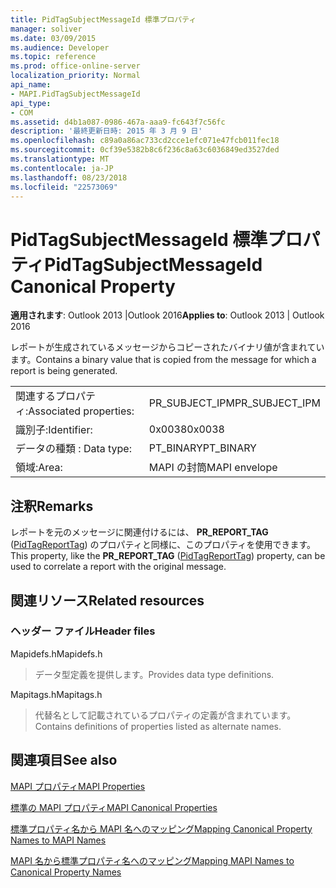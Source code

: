 ```yaml
---
title: PidTagSubjectMessageId 標準プロパティ
manager: soliver
ms.date: 03/09/2015
ms.audience: Developer
ms.topic: reference
ms.prod: office-online-server
localization_priority: Normal
api_name:
- MAPI.PidTagSubjectMessageId
api_type:
- COM
ms.assetid: d4b1a087-0986-467a-aaa9-fc643f7c56fc
description: '最終更新日時: 2015 年 3 月 9 日'
ms.openlocfilehash: c89a0a86ac733cd2cce1efc071e47fcb011fec18
ms.sourcegitcommit: 0cf39e5382b8c6f236c8a63c6036849ed3527ded
ms.translationtype: MT
ms.contentlocale: ja-JP
ms.lasthandoff: 08/23/2018
ms.locfileid: "22573069"
---
```

# <a name="pidtagsubjectmessageid-canonical-property"></a><span data-ttu-id="f6329-103">PidTagSubjectMessageId 標準プロパティ</span><span class="sxs-lookup"><span data-stu-id="f6329-103">PidTagSubjectMessageId Canonical Property</span></span>

  
  
<span data-ttu-id="f6329-104">**適用されます**: Outlook 2013 |Outlook 2016</span><span class="sxs-lookup"><span data-stu-id="f6329-104">**Applies to**: Outlook 2013 | Outlook 2016</span></span> 
  
<span data-ttu-id="f6329-105">レポートが生成されているメッセージからコピーされたバイナリ値が含まれています。</span><span class="sxs-lookup"><span data-stu-id="f6329-105">Contains a binary value that is copied from the message for which a report is being generated.</span></span> 
  
|||
|:-----|:-----|
|<span data-ttu-id="f6329-106">関連するプロパティ:</span><span class="sxs-lookup"><span data-stu-id="f6329-106">Associated properties:</span></span>  <br/> |<span data-ttu-id="f6329-107">PR_SUBJECT_IPM</span><span class="sxs-lookup"><span data-stu-id="f6329-107">PR_SUBJECT_IPM</span></span>  <br/> |
|<span data-ttu-id="f6329-108">識別子:</span><span class="sxs-lookup"><span data-stu-id="f6329-108">Identifier:</span></span>  <br/> |<span data-ttu-id="f6329-109">0x0038</span><span class="sxs-lookup"><span data-stu-id="f6329-109">0x0038</span></span>  <br/> |
|<span data-ttu-id="f6329-110">データの種類 : </span><span class="sxs-lookup"><span data-stu-id="f6329-110">Data type:</span></span>  <br/> |<span data-ttu-id="f6329-111">PT_BINARY</span><span class="sxs-lookup"><span data-stu-id="f6329-111">PT_BINARY</span></span>  <br/> |
|<span data-ttu-id="f6329-112">領域:</span><span class="sxs-lookup"><span data-stu-id="f6329-112">Area:</span></span>  <br/> |<span data-ttu-id="f6329-113">MAPI の封筒</span><span class="sxs-lookup"><span data-stu-id="f6329-113">MAPI envelope</span></span>  <br/> |
   
## <a name="remarks"></a><span data-ttu-id="f6329-114">注釈</span><span class="sxs-lookup"><span data-stu-id="f6329-114">Remarks</span></span>

<span data-ttu-id="f6329-115">レポートを元のメッセージに関連付けるには、 **PR_REPORT_TAG** ([PidTagReportTag](pidtagreporttag-canonical-property.md)) のプロパティと同様に、このプロパティを使用できます。</span><span class="sxs-lookup"><span data-stu-id="f6329-115">This property, like the **PR_REPORT_TAG** ([PidTagReportTag](pidtagreporttag-canonical-property.md)) property, can be used to correlate a report with the original message.</span></span> 
  
## <a name="related-resources"></a><span data-ttu-id="f6329-116">関連リソース</span><span class="sxs-lookup"><span data-stu-id="f6329-116">Related resources</span></span>

### <a name="header-files"></a><span data-ttu-id="f6329-117">ヘッダー ファイル</span><span class="sxs-lookup"><span data-stu-id="f6329-117">Header files</span></span>

<span data-ttu-id="f6329-118">Mapidefs.h</span><span class="sxs-lookup"><span data-stu-id="f6329-118">Mapidefs.h</span></span>
  
> <span data-ttu-id="f6329-119">データ型定義を提供します。</span><span class="sxs-lookup"><span data-stu-id="f6329-119">Provides data type definitions.</span></span>
    
<span data-ttu-id="f6329-120">Mapitags.h</span><span class="sxs-lookup"><span data-stu-id="f6329-120">Mapitags.h</span></span>
  
> <span data-ttu-id="f6329-121">代替名として記載されているプロパティの定義が含まれています。</span><span class="sxs-lookup"><span data-stu-id="f6329-121">Contains definitions of properties listed as alternate names.</span></span>
    
## <a name="see-also"></a><span data-ttu-id="f6329-122">関連項目</span><span class="sxs-lookup"><span data-stu-id="f6329-122">See also</span></span>



[<span data-ttu-id="f6329-123">MAPI プロパティ</span><span class="sxs-lookup"><span data-stu-id="f6329-123">MAPI Properties</span></span>](mapi-properties.md)
  
[<span data-ttu-id="f6329-124">標準の MAPI プロパティ</span><span class="sxs-lookup"><span data-stu-id="f6329-124">MAPI Canonical Properties</span></span>](mapi-canonical-properties.md)
  
[<span data-ttu-id="f6329-125">標準プロパティ名から MAPI 名へのマッピング</span><span class="sxs-lookup"><span data-stu-id="f6329-125">Mapping Canonical Property Names to MAPI Names</span></span>](mapping-canonical-property-names-to-mapi-names.md)
  
[<span data-ttu-id="f6329-126">MAPI 名から標準プロパティ名へのマッピング</span><span class="sxs-lookup"><span data-stu-id="f6329-126">Mapping MAPI Names to Canonical Property Names</span></span>](mapping-mapi-names-to-canonical-property-names.md)


